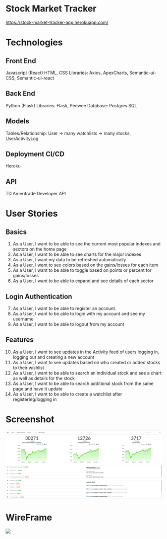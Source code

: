 # Stock Market Tracker
https://stock-market-tracker-app.herokuapp.com/

# Technologies
## Front End
Javascript (React)
HTML, CSS
Libraries: Axios, ApexCharts, Semantic-ui-CSS, Semantic-ui-react

## Back End
Python (Flask)
Libraries: Flask, Peewee
Database: Postgres SQL

## Models
Tables/Relationship: User -> many watchlists -> many stocks, UserActivityLog

## Deployment CI/CD
Heroku

## API
TD Ameritrade Developer API

# User Stories 
## Basics
1. As a User, I want to be able to see the current most popular indexes and sectors on the home page
2. As a User, I want to be able to see charts for the major indexes
3. As a User, I want my data to be refreshed automatically 
4. As a User, I want to see colors based on the gains/losses for each item
5. As a User, I want to be able to toggle based on points or percent for gains/losses
6. As a User, I want to be able to expand and see details of each sector

## Login Authentication
7. As a User, I want to be able to register an account.
8. As a User, I want to be able to login with my account and see my username
9. As a User, I want to be able to logout from my account
 
## Features
10. As a User, I want to see updates in the Activity feed of users logging in, logging out and creating a new account
11. As a User, I want to see updates based on who created or added stocks to their wishlist
12. As a User, I want to be able to search an individual stock and see a chart as well as details for the stock
13. As a User, I want to be able to search additional stock from the same page and have it update
14. As a User, I want to be able to create a watchlist after registering/logging in

# Screenshot
![](./planning/Project_4_Screenshot.png)
# WireFrame
![](./planningProject_4_Wireframe.jpg)